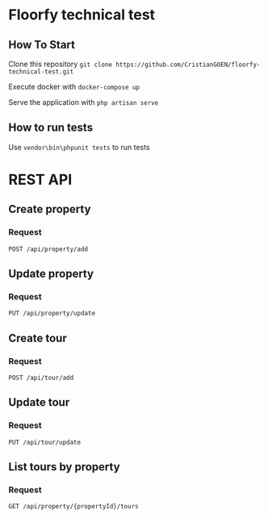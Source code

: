 # Floorfy technical test

## How To Start

Clone this repository `git clone https://github.com/CristianGOEN/floorfy-technical-test.git`

Execute docker with `docker-compose up`

Serve the application with `php artisan serve`

## How to run tests

Use `vendor\bin\phpunit tests` to run tests

# REST API

## Create property
### Request
`POST /api/property/add`

## Update property
### Request
`PUT /api/property/update`

## Create tour
### Request
`POST /api/tour/add`

## Update tour
### Request
`PUT /api/tour/update`

## List tours by property
### Request
`GET /api/property/{propertyId}/tours`

